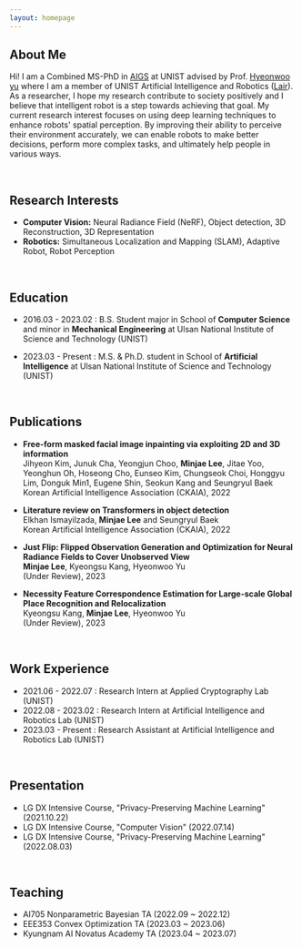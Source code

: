 ```yaml
---
layout: homepage
---
```


## About Me

Hi! I am a Combined MS-PhD in [AIGS](https://aigs.unist.ac.kr/eng/index.php) at UNIST advised by Prof. [Hyeonwoo yu](https://bogus2000.github.io/) where I am a member of UNIST Artificial Intelligence and Robotics ([Lair](https://lair.unist.ac.kr/)). As a researcher, I hope my research contribute to society positively and I believe that intelligent robot  is a step towards achieving that goal. My current research interest focuses on using deep learning techniques to enhance robots' spatial perception. By improving their ability to perceive their environment accurately, we can enable robots to make better decisions, perform more complex tasks, and ultimately help people in various ways.

<br>


## Research Interests

- **Computer Vision:** Neural Radiance Field (NeRF), Object detection, 3D Reconstruction, 3D Representation
- **Robotics:** Simultaneous Localization and Mapping (SLAM), Adaptive Robot, Robot Perception

<br>

## Education
- 2016.03 - 2023.02 : B.S. Student major in School of **Computer Science** and minor in **Mechanical Engineering** at Ulsan National Institute of Science and Technology (UNIST)
  
- 2023.03 - Present : M.S. & Ph.D. student in School of **Artificial Intelligence** at Ulsan National Institute of Science and Technology (UNIST)

<br>

## Publications

- **Free-form masked facial image inpainting via exploiting 2D and 3D information**
  <br>
  Jihyeon Kim, Junuk Cha, Yeongjun Choo, **Minjae Lee**, Jitae Yoo, Yeonghun Oh, Hoseong Cho, Eunseo Kim, Chungseok Choi, Honggyu Lim, Donguk Min1, Eugene Shin, Seokun Kang and Seungryul Baek
  <br>
  Korean Artificial Intelligence Association (CKAIA), 2022
  

- **Literature review on Transformers in object detection**
  <br>
  Elkhan Ismayilzada, **Minjae Lee** and Seungryul Baek
  <br>
  Korean Artificial Intelligence Association (CKAIA), 2022
  <!-- <br>
  [[Paper](https://doi.org/10.1038/s41467-022-32168-5)] -->


- **Just Flip: Flipped Observation Generation and Optimization for Neural Radiance Fields to Cover Unobserved View**
  <br>
  **Minjae Lee**, Kyeongsu Kang, Hyeonwoo Yu
  <br>
  (Under Review), 2023


- **Necessity Feature Correspondence Estimation for Large-scale Global Place Recognition and Relocalization**
  <br>
  Kyeongsu Kang, **Minjae Lee**, Hyeonwoo Yu
  <br>
  (Under Review), 2023


<br/>

## Work Experience

- 2021.06 - 2022.07 : Research Intern at Applied Cryptography Lab (UNIST)
- 2022.08 - 2023.02 : Research Intern at Artificial Intelligence and Robotics Lab (UNIST)
- 2023.03 - Present : Research Assistant at Artificial Intelligence and Robotics Lab (UNIST)

<br>

## Presentation

- LG DX Intensive Course, "Privacy-Preserving Machine Learning" (2021.10.22)
- LG DX Intensive Course, "Computer Vision" (2022.07.14)
- LG DX Intensive Course, "Privacy-Preserving Machine Learning" (2022.08.03)

<br>

## Teaching
- AI705 Nonparametric Bayesian TA (2022.09 ~ 2022.12)
- EEE353 Convex Optimization TA (2023.03 ~ 2023.06)
- Kyungnam AI Novatus Academy TA (2023.04 ~ 2023.07)